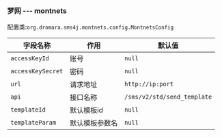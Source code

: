 ### 梦网 --- montnets

配置类:`org.dromara.sms4j.montnets.config.MontnetsConfig`

| 字段名称              | 作用      | 默认值                         |
|-------------------|---------|-----------------------------|
| `accessKeyId`     | 账号      | `null`                      |
| `accessKeySecret` | 密码      | `null`                      |
| `url`             | 请求地址    | `http://ip:port`            |
| `api`             | 接口名称    | `/sms/v2/std/send_template` |
| `templateId`      | 默认模板id  | `null`                      |
| `templateParam`   | 默认模板参数名 | `null`                      |